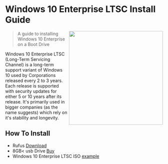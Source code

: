 # Windows 10 Enterprise LTSC Install Guide
<img align="right" width="300" height="300" src="[https://picsum.photos/100/100](https://files.catbox.moe/dutpxu.webp)">

> A guide to installing Windows 10 Enterprise on a Boot Drive


Windows 10 Enterprise LTSC (Long-Term Servicing Channel) is a long-term 
support variant of Windows 10 used by Corporations released every 2 to 3 years. 
Each release is supported with security updates for either 5 or 10 years after its release.
It's primarily used in bigger companies (as the name suggests) which rely on it's stability and longevity.

## How To Install

- Rufus [Download](https://rufus.ie/en/)
- 8GB< usb Drive [Buy](https://amzn.eu/d/483SMH7)
- Windows 10 Enterprise LTSC ISO [example](https://cdn.discordapp.com/attachments/947877778798293054/1201601031352615022/Windows_10_Enterprise_2021_LTSC_with_Update_19044.3803_AIO_x86-x64_by_adguard_v23.12.12_en-ru.torrent?ex=65ca692a&is=65b7f42a&hm=e63ab1ca919dfd838f2d5e7ddf62b3bfd4c6a97f5bd7b471c59d708832bbdcef&)
  
